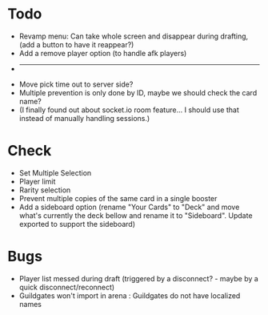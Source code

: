 # Todo
 * Revamp menu: Can take whole screen and disappear during drafting, (add a button to have it reappear?)
 * Add a remove player option (to handle afk players)
 * -----
 * Move pick time out to server side?
 * Multiple prevention is only done by ID, maybe we should check the card name?
 * (I finally found out about socket.io room feature... I should use that instead of manually handling sessions.)
 
# Check
 * Set Multiple Selection
 * Player limit
 * Rarity selection
 * Prevent multiple copies of the same card in a single booster
 * Add a sideboard option (rename "Your Cards" to "Deck" and move what's currently the deck bellow and rename it to "Sideboard". Update exported to support the sideboard)
 
# Bugs
 * Player list messed during draft (triggered by a disconnect? - maybe by a quick disconnect/reconnect)
 * Guildgates won't import in arena : Guildgates do not have localized names